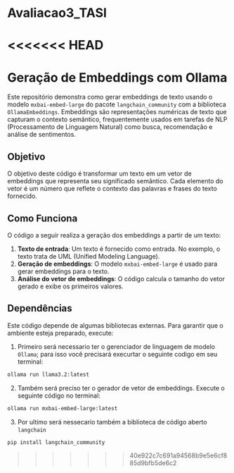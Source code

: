 # Avaliacao3_TASI
<<<<<<< HEAD
=======
# Geração de Embeddings com Ollama

Este repositório demonstra como gerar embeddings de texto usando o modelo `mxbai-embed-large` do pacote `langchain_community` com a biblioteca `OllamaEmbeddings`. Embeddings são representações numéricas de texto que capturam o contexto semântico, frequentemente usados em tarefas de NLP (Processamento de Linguagem Natural) como busca, recomendação e análise de sentimentos.

## Objetivo

O objetivo deste código é transformar um texto em um vetor de embeddings que representa seu significado semântico. Cada elemento do vetor é um número que reflete o contexto das palavras e frases do texto fornecido.

## Como Funciona

O código a seguir realiza a geração dos embeddings a partir de um texto:

1. **Texto de entrada**: Um texto é fornecido como entrada. No exemplo, o texto trata de UML (Unified Modeling Language).
2. **Geração de embeddings**: O modelo `mxbai-embed-large` é usado para gerar embeddings para o texto.
3. **Análise do vetor de embeddings**: O código calcula o tamanho do vetor gerado e exibe os primeiros valores.

## Dependências

Este código depende de algumas bibliotecas externas. Para garantir que o ambiente esteja preparado, execute:
1. Primeiro será necessario ter o gerenciador de linguagem de modelo `Ollama`; para isso você precisará execurtar o seguinte codigo em seu terminal:
```bash
ollama run llama3.2:latest 
```
2. Também será preciso ter o gerador de vetor de embeddings. Execute o seguinte código no terminal:
```bash
ollama run mxbai-embed-large:latest
```
3. Por ultimo será nessecario também a biblioteca de código aberto  `langchain`
```bash
pip install langchain_community
```



>>>>>>> 40e922c7c691a94568b9e5e6cf885d9bfb5de6c2

